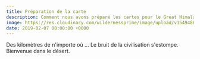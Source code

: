 ```yaml
---
title: Préparation de la carte
description: Comment nous avons préparé les cartes pour le Great Himalaya Trail.
image: https://res.cloudinary.com/wildernessprime/image/upload/v1549486862/media/nepal.jpg
date: 2019-02-07 00:00:00 +0000
---
```

Des kilomètres de n'importe où ... Le bruit de la civilisation s'estompe. Bienvenue dans le désert.